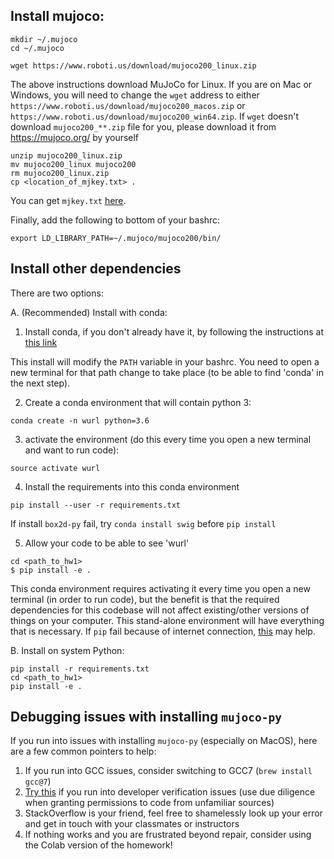 ## Install mujoco:

```
mkdir ~/.mujoco
cd ~/.mujoco
```

```
wget https://www.roboti.us/download/mujoco200_linux.zip
```
The above instructions download MuJoCo for Linux. If you are on Mac or Windows, you will need to change the `wget` address to either 
`https://www.roboti.us/download/mujoco200_macos.zip` or `https://www.roboti.us/download/mujoco200_win64.zip`.
If `wget` doesn't download `mujoco200_**.zip` file for you, please download it from https://mujoco.org/ by yourself

```
unzip mujoco200_linux.zip
mv mujoco200_linux mujoco200
rm mujoco200_linux.zip
cp <location_of_mjkey.txt> .
```
You can get `mjkey.txt` [here](https://www.roboti.us/license.html).

Finally, add the following to bottom of your bashrc:
```
export LD_LIBRARY_PATH=~/.mujoco/mujoco200/bin/
```

## Install other dependencies


There are two options:

A. (Recommended) Install with conda:

1. Install conda, if you don't already have it, by following the instructions at [this link](https://docs.conda.io/projects/conda/en/latest/user-guide/install/)

This install will modify the `PATH` variable in your bashrc.
You need to open a new terminal for that path change to take place (to be able to find 'conda' in the next step).

2. Create a conda environment that will contain python 3:
```
conda create -n wurl python=3.6
```

3. activate the environment (do this every time you open a new terminal and want to run code):
```
source activate wurl
```

4. Install the requirements into this conda environment
```
pip install --user -r requirements.txt
```
If install `box2d-py` fail, try `conda install swig` before `pip install`

5. Allow your code to be able to see 'wurl'
```
cd <path_to_hw1>
$ pip install -e .
```

This conda environment requires activating it every time you open a new terminal (in order to run code), but the benefit is that the required dependencies for this codebase will not affect existing/other versions of things on your computer. This stand-alone environment will have everything that is necessary.
If `pip` fail because of internet connection, [this](https://zhuanlan.zhihu.com/p/109939711) may help.


B. Install on system Python:
```
pip install -r requirements.txt
cd <path_to_hw1>
pip install -e .
```


## Debugging issues with installing `mujoco-py`

If you run into issues with installing `mujoco-py` (especially on MacOS), here are a few common pointers to help:
  1. If you run into GCC issues, consider switching to GCC7 (`brew install gcc@7`)
  2. [Try this](https://github.com/hashicorp/terraform/issues/23033#issuecomment-543507812) if you run into developer verification issues (use due diligence when granting permissions to code from unfamiliar sources)
  3. StackOverflow is your friend, feel free to shamelessly look up your error and get in touch with your classmates or instructors
  4. If nothing works and you are frustrated beyond repair, consider using the Colab version of the homework!
